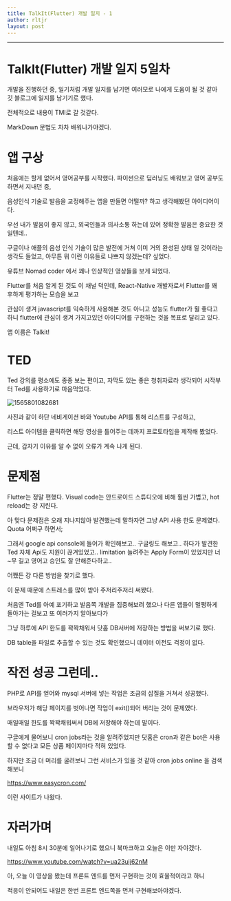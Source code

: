 ```yaml
---
title: TalkIt(Flutter) 개발 일지 - 1
author: rltjr
layout: post
---
```


---

# TalkIt(Flutter) 개발 일지 5일차

개발을 진행하던 중, 일기처럼 개발 일지를 남기면 여러모로 나에게 도움이 될 것 같아 깃 블로그에 일지를 남기기로 했다. 

전체적으로 내용이 TMI로 갈 것같다.

MarkDown 문법도 차차 배워나가야겠다.





# 앱 구상



처음에는 할게 없어서 영어공부를 시작했다. 파이썬으로 딥러닝도 배워보고 영어 공부도 하면서 지내던 중,

음성인식 기술로 발음을 교정해주는 앱을 만들면 어떨까? 하고 생각해봤던 아이디어이다.

우선 내가 발음이 좋지 않고, 외국인들과 의사소통 하는데 있어 정확한 발음은 중요한 것 일텐데.. 

구글이나 애플의 음성 인식 기술이 많은 발전에 거쳐 이미 거의 완성된 상태 일 것이라는 생각도 들었고, 아무튼 뭐 이런 이유들로 나쁘지 않겠는데? 싶었다.

유튜브 Nomad coder 에서 꽤나 인상적인 영상들을 보게 되었다.

Flutter를 처음 알게 된 것도 이 채널 덕인데, React-Native 개발자로서 Flutter를 꽤 후하게 평가하는 모습을 보고

관심이 생겨 javascript를 익숙하게 사용해본 것도 아니고 성능도 flutter가 훨 좋다고 하니 flutter에 관심이 생겨 가지고있던 아이디어를 구현하는 것을 목표로 달리고 있다.

앱 이름은 Talkit!



# TED

Ted 강의를 평소에도 종종 보는 편이고, 자막도 있는 좋은 청취자료라 생각되어 시작부터 Ted를 사용하기로 마음먹었다.

![1565801082681](C:\Users\rltjr\Documents\GitHub\shining-stone.github.io\_posts\1565801082681.png)



사진과 같이 하단 네비게이션 바와 Youtube API를 통해 리스트를 구성하고,

리스트 아이템을 클릭하면 해당 영상을 틀어주는 데까지 프로토타입을 제작해 봤었다.

근데, 갑자기 이유를 알 수 없이 오류가 계속 나게 된다.

# 문제점

Flutter는 정말 편했다. Visual code는 안드로이드 스튜디오에 비해 훨씬 가볍고, hot reload는 걍 지린다. 



아 맞다 문제점은 오래 지나지않아 발견했는데 말하자면 그냥  API 사용 한도 문제였다. Quota 어쩌구 하면서;

그래서 google api console에 들어가 확인해보고.. 구글링도 해보고.. 하다가 발견한 Ted 자체 Api도 지원이 끊겨있었고.. limitation 늘려주는 Apply Form이 있었지만 너~무 길고 영어고 승인도 잘 안해준다하고..

어쨌든 걍 다른 방법을 찾기로 했다.

이 문제 때문에 스트레스를 많이 받아 주저리주저리 써봤다.

처음엔 Ted를 아예 포기하고 발음쪽 개발을 집중해보려 했으나 다른 앱들이 멀쩡하게 돌아가는 걸보고 또 여러가지 알아보다가 

그냥 하루에 API 한도를 꽉꽉채워서 닷홈 DB서버에 저장하는 방법을 써보기로 했다.

DB table을 파일로 추출할 수 있는 것도 확인했으니 데이터 이전도 걱정이 없다.



# 작전 성공 그런데..

PHP로 API를 얻어와 mysql 서버에 넣는 작업은 조금의 삽질을 거쳐서 성공했다.

브라우저가 해당 페이지를 벗어나면 작업이 exit()되어 버리는 것이 문제였다.

매일매일 한도를 꽉꽉채워써서 DB에 저장해야 하는데 말이다.

구글에게 물어보니 cron jobs라는 것을 알려주었지만 닷홈은 cron과 같은 bot은 사용 할 수 없다고 모든 상품 페이지마다 적혀 있었다.

하지만 조금 더 머리를 굴려보니 그런 서비스가 있을 것 같아 cron jobs online 을 검색해보니

https://www.easycron.com/

이런 사이트가 나왔다. 



# 자러가며



내일도 아침 8시 30분에 일어나기로 했으니 북마크하고 오늘은 이만 자야겠다.

https://www.youtube.com/watch?v=ua23uij62nM

아, 오늘 이 영상을 봤는데 프론트 엔드를 먼저 구현하는 것이 효율적이라고 하니 

적응이 안되어도 내일은 한번 프론트 엔드쪽을 먼저 구현해보아야겠다.







